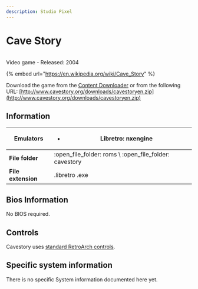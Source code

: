 ```yaml
---
description: Studio Pixel
---
```


# Cave Story

<figure><img src="https://i.imgur.com/KwOXBWx.png" alt=""><figcaption></figcaption></figure>

Video game - Released: 2004

{% embed url="https://en.wikipedia.org/wiki/Cave_Story" %}

Download the game from the [Content Downloader](../../advanced-features/updates-and-content-download.md#download-content) or from the following URL: [http://www.cavestory.org/downloads/cavestoryen.zip](http://www.cavestory.org/downloads/cavestoryen.zip)

## Information

| **Emulators**      | <ul><li>Libretro: nxengine</li></ul>                       |
| ------------------ | ---------------------------------------------------------- |
| **File folder**    | :open\_file\_folder: roms \ :open\_file\_folder: cavestory |
| **File extension** | .libretro .exe                                             |

## Bios Information

No BIOS required.

## Controls

Cavestory uses [standard RetroArch controls](../../controllers/controller-configuration.md#general-controller-configuration).

## Specific system information

There is no specific System information documented here yet.
